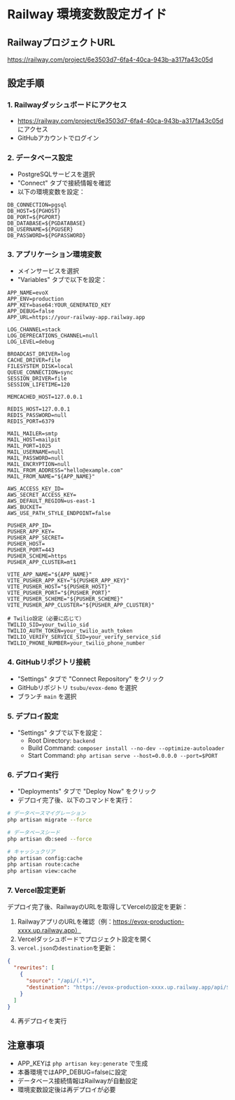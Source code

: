 # Railway 環境変数設定ガイド

## RailwayプロジェクトURL
https://railway.com/project/6e3503d7-6fa4-40ca-943b-a317fa43c05d

## 設定手順

### 1. Railwayダッシュボードにアクセス
- https://railway.com/project/6e3503d7-6fa4-40ca-943b-a317fa43c05d にアクセス
- GitHubアカウントでログイン

### 2. データベース設定
- PostgreSQLサービスを選択
- "Connect" タブで接続情報を確認
- 以下の環境変数を設定：

```
DB_CONNECTION=pgsql
DB_HOST=${PGHOST}
DB_PORT=${PGPORT}
DB_DATABASE=${PGDATABASE}
DB_USERNAME=${PGUSER}
DB_PASSWORD=${PGPASSWORD}
```

### 3. アプリケーション環境変数
- メインサービスを選択
- "Variables" タブで以下を設定：

```
APP_NAME=evoX
APP_ENV=production
APP_KEY=base64:YOUR_GENERATED_KEY
APP_DEBUG=false
APP_URL=https://your-railway-app.railway.app

LOG_CHANNEL=stack
LOG_DEPRECATIONS_CHANNEL=null
LOG_LEVEL=debug

BROADCAST_DRIVER=log
CACHE_DRIVER=file
FILESYSTEM_DISK=local
QUEUE_CONNECTION=sync
SESSION_DRIVER=file
SESSION_LIFETIME=120

MEMCACHED_HOST=127.0.0.1

REDIS_HOST=127.0.0.1
REDIS_PASSWORD=null
REDIS_PORT=6379

MAIL_MAILER=smtp
MAIL_HOST=mailpit
MAIL_PORT=1025
MAIL_USERNAME=null
MAIL_PASSWORD=null
MAIL_ENCRYPTION=null
MAIL_FROM_ADDRESS="hello@example.com"
MAIL_FROM_NAME="${APP_NAME}"

AWS_ACCESS_KEY_ID=
AWS_SECRET_ACCESS_KEY=
AWS_DEFAULT_REGION=us-east-1
AWS_BUCKET=
AWS_USE_PATH_STYLE_ENDPOINT=false

PUSHER_APP_ID=
PUSHER_APP_KEY=
PUSHER_APP_SECRET=
PUSHER_HOST=
PUSHER_PORT=443
PUSHER_SCHEME=https
PUSHER_APP_CLUSTER=mt1

VITE_APP_NAME="${APP_NAME}"
VITE_PUSHER_APP_KEY="${PUSHER_APP_KEY}"
VITE_PUSHER_HOST="${PUSHER_HOST}"
VITE_PUSHER_PORT="${PUSHER_PORT}"
VITE_PUSHER_SCHEME="${PUSHER_SCHEME}"
VITE_PUSHER_APP_CLUSTER="${PUSHER_APP_CLUSTER}"

# Twilio設定（必要に応じて）
TWILIO_SID=your_twilio_sid
TWILIO_AUTH_TOKEN=your_twilio_auth_token
TWILIO_VERIFY_SERVICE_SID=your_verify_service_sid
TWILIO_PHONE_NUMBER=your_twilio_phone_number
```

### 4. GitHubリポジトリ接続
- "Settings" タブで "Connect Repository" をクリック
- GitHubリポジトリ `tsubu/evox-demo` を選択
- ブランチ `main` を選択

### 5. デプロイ設定
- "Settings" タブで以下を設定：
  - Root Directory: `backend`
  - Build Command: `composer install --no-dev --optimize-autoloader`
  - Start Command: `php artisan serve --host=0.0.0.0 --port=$PORT`

### 6. デプロイ実行
- "Deployments" タブで "Deploy Now" をクリック
- デプロイ完了後、以下のコマンドを実行：

```bash
# データベースマイグレーション
php artisan migrate --force

# データベースシード
php artisan db:seed --force

# キャッシュクリア
php artisan config:cache
php artisan route:cache
php artisan view:cache
```

### 7. Vercel設定更新
デプロイ完了後、RailwayのURLを取得してVercelの設定を更新：

1. RailwayアプリのURLを確認（例：https://evox-production-xxxx.up.railway.app）
2. Vercelダッシュボードでプロジェクト設定を開く
3. `vercel.json`の`destination`を更新：

```json
{
  "rewrites": [
    {
      "source": "/api/(.*)",
      "destination": "https://evox-production-xxxx.up.railway.app/api/$1"
    }
  ]
}
```

4. 再デプロイを実行

## 注意事項
- APP_KEYは `php artisan key:generate` で生成
- 本番環境ではAPP_DEBUG=falseに設定
- データベース接続情報はRailwayが自動設定
- 環境変数設定後は再デプロイが必要
